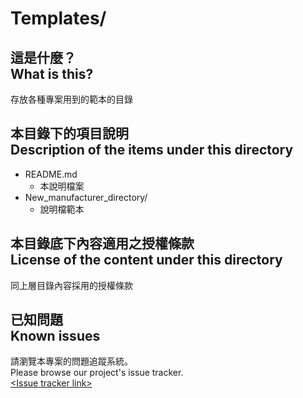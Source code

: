 # Templates/
## 這是什麼？<br />What is this?
存放各種專案用到的範本的目錄

## 本目錄下的項目說明<br />Description of the items under this directory
* README.md
	* 本說明檔案
* New_manufacturer_directory/
	* 說明檔範本

## 本目錄底下內容適用之授權條款<br />License of the content under this directory
同上層目錄內容採用的授權條款

## 已知問題<br />Known issues
請瀏覽本專案的問題追蹤系統。  
Please browse our project's issue tracker.  
[&lt;Issue tracker link&gt;](about:blank)